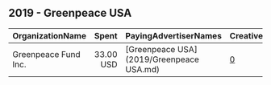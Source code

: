 ## 2019 - Greenpeace USA 
|OrganizationName|Spent|PayingAdvertiserNames|CreativeUrls|Impressions|Genders|AgeBrackets|CountryCodes|BillingAddresses|CandidateBallotInformation|
|:---|---:|:---|:---|---:|:---|:---|:---|:---|:---|
|Greenpeace Fund  Inc.|33.00 USD|[Greenpeace USA](2019/Greenpeace USA.md)|[0](https://www.snap.com/political-ads/asset/41b06195f554e9876337543da65e655a875769e417e50077b4ac69925e6ce0ac?mediaType=mp4)|19,923|||united states|US||
